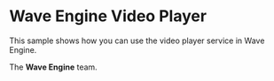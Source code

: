 # Wave Engine Video Player

This sample shows how you can use the video player service in Wave Engine.

The **Wave Engine** team. 